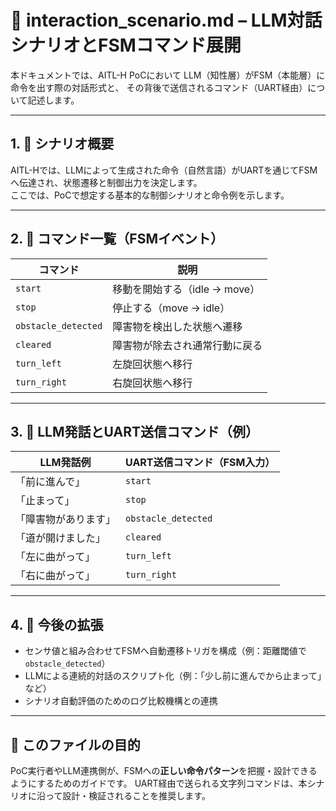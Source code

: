 # 🤖 interaction_scenario.md – LLM対話シナリオとFSMコマンド展開

本ドキュメントでは、AITL-H PoCにおいて LLM（知性層）がFSM（本能層）に命令を出す際の対話形式と、
その背後で送信されるコマンド（UART経由）について記述します。

---

## 1. 🎯 シナリオ概要

AITL-Hでは、LLMによって生成された命令（自然言語）がUARTを通じてFSMへ伝達され、状態遷移と制御出力を決定します。  
ここでは、PoCで想定する基本的な制御シナリオと命令例を示します。

---

## 2. 🧾 コマンド一覧（FSMイベント）

| コマンド | 説明 |
|----------|------|
| `start` | 移動を開始する（idle → move） |
| `stop` | 停止する（move → idle） |
| `obstacle_detected` | 障害物を検出した状態へ遷移 |
| `cleared` | 障害物が除去され通常行動に戻る |
| `turn_left` | 左旋回状態へ移行 |
| `turn_right` | 右旋回状態へ移行 |

---

## 3. 💬 LLM発話とUART送信コマンド（例）

| LLM発話例 | UART送信コマンド（FSM入力） |
|-----------|------------------------------|
| 「前に進んで」 | `start` |
| 「止まって」 | `stop` |
| 「障害物があります」 | `obstacle_detected` |
| 「道が開けました」 | `cleared` |
| 「左に曲がって」 | `turn_left` |
| 「右に曲がって」 | `turn_right` |

---

## 4. 🔧 今後の拡張

- センサ値と組み合わせてFSMへ自動遷移トリガを構成（例：距離閾値で `obstacle_detected`）
- LLMによる連続的対話のスクリプト化（例：「少し前に進んでから止まって」など）
- シナリオ自動評価のためのログ比較機構との連携

---

## 📁 このファイルの目的

PoC実行者やLLM連携側が、FSMへの**正しい命令パターン**を把握・設計できるようにするためのガイドです。
UART経由で送られる文字列コマンドは、本シナリオに沿って設計・検証されることを推奨します。
